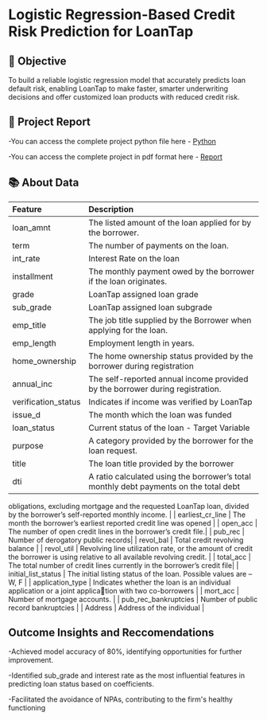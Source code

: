 
# Logistic Regression-Based Credit Risk Prediction for LoanTap

## 🎯 Objective
To build a reliable logistic regression model that accurately predicts loan default risk, enabling LoanTap to make faster, smarter underwriting decisions and offer customized loan products with reduced credit risk.

## 📝 Project Report
-You can access the complete project python file here - [Python](https://github.com/nikhilsree5/LoanTapBusinessCase/blob/main/LoanTap_BusinessCase.ipynb)

-You can access the complete project in pdf format here - [Report](https://github.com/nikhilsree5/LoanTapBusinessCase/blob/main/LoanTap_BusinessCase.pdf)

## 📚 About Data

| Feature | Description |
|:--------|:------------|
| loan_amnt | The listed amount of the loan applied for by the borrower.|
| term | The number of payments on the loan.|
| int_rate | Interest Rate on the loan |
| installment |The monthly payment owed by the borrower if the loan originates.|
| grade | LoanTap assigned loan grade |
| sub_grade | LoanTap assigned loan subgrade |
| emp_title | The job title supplied by the Borrower when applying for the loan.|
| emp_length | Employment length in years.|
| home_ownership | The home ownership status provided by the borrower during registration |
| annual_inc | The self-reported annual income provided by the borrower during registration. |
| verification_status | Indicates if income was verified by LoanTap|
| issue_d | The month which the loan was funded |
| loan_status | Current status of the loan - Target Variable |
| purpose | A category provided by the borrower for the loan request. |
| title | The loan title provided by the borrower|
| dti | A ratio calculated using the borrower’s total monthly debt payments on the total debt
obligations, excluding mortgage and the requested LoanTap loan, divided by the borrower’s
self-reported monthly income. |
| earliest_cr_line | The month the borrower’s earliest reported credit line was opened |
| open_acc | The number of open credit lines in the borrower’s credit file.|
| pub_rec | Number of derogatory public records|
| revol_bal | Total credit revolving balance |
| revol_util | Revolving line utilization rate, or the amount of credit the borrower is using
relative to all available revolving credit. |
| total_acc | The total number of credit lines currently in the borrower’s credit file|
| initial_list_status | The initial listing status of the loan. Possible values are – W, F |
| application_type | Indicates whether the loan is an individual application or a joint application with two co-borrowers |
| mort_acc | Number of mortgage accounts. |
| pub_rec_bankruptcies | Number of public record bankruptcies |
| Address | Address of the individual |

## Outcome Insights and Reccomendations

-Achieved model accuracy of 80%, identifying opportunities for further improvement.

-Identified sub_grade and interest rate as the most influential features in predicting loan status based on coefficients.

-Facilitated the avoidance of NPAs, contributing to the firm's healthy functioning


